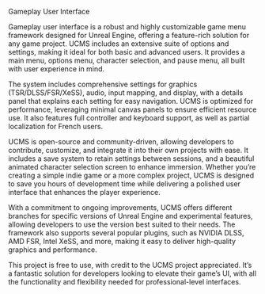 Gameplay User Interface

Gameplay user interface is a robust and highly customizable game menu framework designed for Unreal Engine, offering a feature-rich solution for any game project. UCMS includes an extensive suite of options and settings, making it ideal for both basic and advanced users. It provides a main menu, options menu, character selection, and pause menu, all built with user experience in mind.

The system includes comprehensive settings for graphics (TSR/DLSS/FSR/XeSS), audio, input mapping, and display, with a details panel that explains each setting for easy navigation. UCMS is optimized for performance, leveraging minimal canvas panels to ensure efficient resource use. It also features full controller and keyboard support, as well as partial localization for French users.

UCMS is open-source and community-driven, allowing developers to contribute, customize, and integrate it into their own projects with ease. It includes a save system to retain settings between sessions, and a beautiful animated character selection screen to enhance immersion. Whether you’re creating a simple indie game or a more complex project, UCMS is designed to save you hours of development time while delivering a polished user interface that enhances the player experience.

With a commitment to ongoing improvements, UCMS offers different branches for specific versions of Unreal Engine and experimental features, allowing developers to use the version best suited to their needs. The framework also supports several popular plugins, such as NVIDIA DLSS, AMD FSR, Intel XeSS, and more, making it easy to deliver high-quality graphics and performance.

This project is free to use, with credit to the UCMS project appreciated. It’s a fantastic solution for developers looking to elevate their game’s UI, with all the functionality and flexibility needed for professional-level interfaces.
